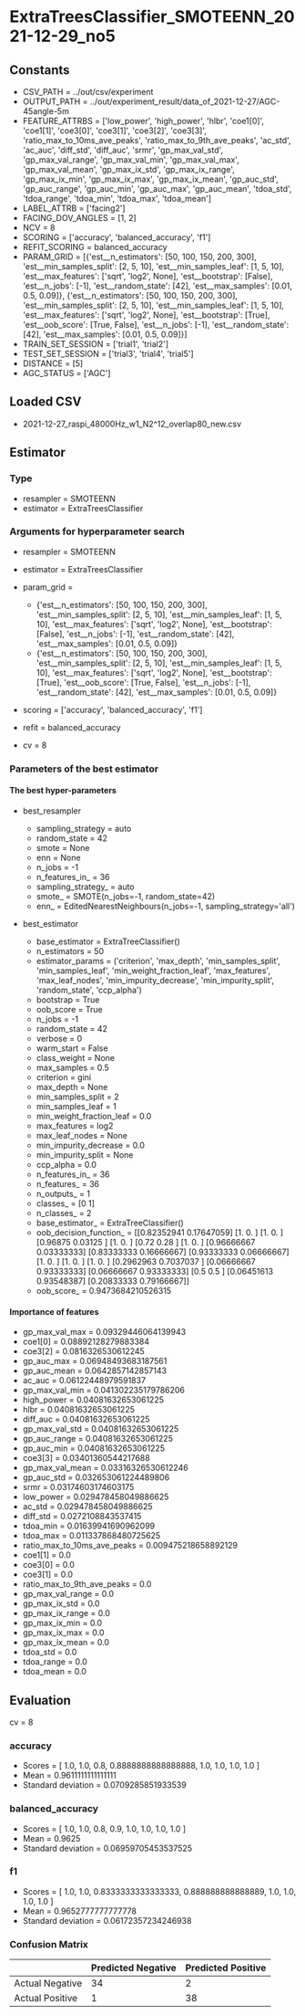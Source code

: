 # ExtraTreesClassifier_SMOTEENN_2021-12-29_no5
## Constants
- CSV_PATH = ../out/csv/experiment
- OUTPUT_PATH = ../out/experiment_result/data_of_2021-12-27/AGC-45angle-5m
- FEATURE_ATTRBS = ['low_power', 'high_power', 'hlbr', 'coe1[0]', 'coe1[1]', 'coe3[0]', 'coe3[1]', 'coe3[2]', 'coe3[3]', 'ratio_max_to_10ms_ave_peaks', 'ratio_max_to_9th_ave_peaks', 'ac_std', 'ac_auc', 'diff_std', 'diff_auc', 'srmr', 'gp_max_val_std', 'gp_max_val_range', 'gp_max_val_min', 'gp_max_val_max', 'gp_max_val_mean', 'gp_max_ix_std', 'gp_max_ix_range', 'gp_max_ix_min', 'gp_max_ix_max', 'gp_max_ix_mean', 'gp_auc_std', 'gp_auc_range', 'gp_auc_min', 'gp_auc_max', 'gp_auc_mean', 'tdoa_std', 'tdoa_range', 'tdoa_min', 'tdoa_max', 'tdoa_mean']
- LABEL_ATTRB = ['facing2']
- FACING_DOV_ANGLES = [1, 2]
- NCV = 8
- SCORING = ['accuracy', 'balanced_accuracy', 'f1']
- REFIT_SCORING = balanced_accuracy
- PARAM_GRID = [{'est__n_estimators': [50, 100, 150, 200, 300], 'est__min_samples_split': [2, 5, 10], 'est__min_samples_leaf': [1, 5, 10], 'est__max_features': ['sqrt', 'log2', None], 'est__bootstrap': [False], 'est__n_jobs': [-1], 'est__random_state': [42], 'est__max_samples': [0.01, 0.5, 0.09]}, {'est__n_estimators': [50, 100, 150, 200, 300], 'est__min_samples_split': [2, 5, 10], 'est__min_samples_leaf': [1, 5, 10], 'est__max_features': ['sqrt', 'log2', None], 'est__bootstrap': [True], 'est__oob_score': [True, False], 'est__n_jobs': [-1], 'est__random_state': [42], 'est__max_samples': [0.01, 0.5, 0.09]}]
- TRAIN_SET_SESSION = ['trial1', 'trial2']
- TEST_SET_SESSION = ['trial3', 'trial4', 'trial5']
- DISTANCE = [5]
- AGC_STATUS = ['AGC']

## Loaded CSV
- 2021-12-27_raspi_48000Hz_w1_N2^12_overlap80_new.csv

## Estimator
### Type
- resampler = SMOTEENN
- estimator = ExtraTreesClassifier

### Arguments for hyperparameter search
- resampler = SMOTEENN
- estimator = ExtraTreesClassifier
- param_grid = 
	- {'est__n_estimators': [50, 100, 150, 200, 300], 'est__min_samples_split': [2, 5, 10], 'est__min_samples_leaf': [1, 5, 10], 'est__max_features': ['sqrt', 'log2', None], 'est__bootstrap': [False], 'est__n_jobs': [-1], 'est__random_state': [42], 'est__max_samples': [0.01, 0.5, 0.09]}
	- {'est__n_estimators': [50, 100, 150, 200, 300], 'est__min_samples_split': [2, 5, 10], 'est__min_samples_leaf': [1, 5, 10], 'est__max_features': ['sqrt', 'log2', None], 'est__bootstrap': [True], 'est__oob_score': [True, False], 'est__n_jobs': [-1], 'est__random_state': [42], 'est__max_samples': [0.01, 0.5, 0.09]}

- scoring = ['accuracy', 'balanced_accuracy', 'f1']
- refit = balanced_accuracy
- cv = 8

### Parameters of the best estimator
#### The best hyper-parameters
- best_resampler
	- sampling_strategy = auto
	- random_state = 42
	- smote = None
	- enn = None
	- n_jobs = -1
	- n_features_in_ = 36
	- sampling_strategy_ = auto
	- smote_ = SMOTE(n_jobs=-1, random_state=42)
	- enn_ = EditedNearestNeighbours(n_jobs=-1, sampling_strategy='all')

- best_estimator
	- base_estimator = ExtraTreeClassifier()
	- n_estimators = 50
	- estimator_params = ('criterion', 'max_depth', 'min_samples_split', 'min_samples_leaf', 'min_weight_fraction_leaf', 'max_features', 'max_leaf_nodes', 'min_impurity_decrease', 'min_impurity_split', 'random_state', 'ccp_alpha')
	- bootstrap = True
	- oob_score = True
	- n_jobs = -1
	- random_state = 42
	- verbose = 0
	- warm_start = False
	- class_weight = None
	- max_samples = 0.5
	- criterion = gini
	- max_depth = None
	- min_samples_split = 2
	- min_samples_leaf = 1
	- min_weight_fraction_leaf = 0.0
	- max_features = log2
	- max_leaf_nodes = None
	- min_impurity_decrease = 0.0
	- min_impurity_split = None
	- ccp_alpha = 0.0
	- n_features_in_ = 36
	- n_features_ = 36
	- n_outputs_ = 1
	- classes_ = [0 1]
	- n_classes_ = 2
	- base_estimator_ = ExtraTreeClassifier()
	- oob_decision_function_ = [[0.82352941 0.17647059]
 [1.         0.        ]
 [1.         0.        ]
 [0.96875    0.03125   ]
 [1.         0.        ]
 [0.72       0.28      ]
 [1.         0.        ]
 [0.96666667 0.03333333]
 [0.83333333 0.16666667]
 [0.93333333 0.06666667]
 [1.         0.        ]
 [1.         0.        ]
 [1.         0.        ]
 [0.2962963  0.7037037 ]
 [0.06666667 0.93333333]
 [0.06666667 0.93333333]
 [0.5        0.5       ]
 [0.06451613 0.93548387]
 [0.20833333 0.79166667]]
	- oob_score_ = 0.9473684210526315

#### Importance of features
- gp_max_val_max = 0.09329446064139943
- coe1[0] = 0.08892128279883384
- coe3[2] = 0.0816326530612245
- gp_auc_max = 0.06948493683187561
- gp_auc_mean = 0.0642857142857143
- ac_auc = 0.06122448979591837
- gp_max_val_min = 0.041302235179786206
- high_power = 0.04081632653061225
- hlbr = 0.04081632653061225
- diff_auc = 0.04081632653061225
- gp_max_val_std = 0.04081632653061225
- gp_auc_range = 0.04081632653061225
- gp_auc_min = 0.04081632653061225
- coe3[3] = 0.03401360544217688
- gp_max_val_mean = 0.03316326530612246
- gp_auc_std = 0.032653061224489806
- srmr = 0.03174603174603175
- low_power = 0.029478458049886625
- ac_std = 0.029478458049886625
- diff_std = 0.0272108843537415
- tdoa_min = 0.01639941690962099
- tdoa_max = 0.011337868480725625
- ratio_max_to_10ms_ave_peaks = 0.009475218658892129
- coe1[1] = 0.0
- coe3[0] = 0.0
- coe3[1] = 0.0
- ratio_max_to_9th_ave_peaks = 0.0
- gp_max_val_range = 0.0
- gp_max_ix_std = 0.0
- gp_max_ix_range = 0.0
- gp_max_ix_min = 0.0
- gp_max_ix_max = 0.0
- gp_max_ix_mean = 0.0
- tdoa_std = 0.0
- tdoa_range = 0.0
- tdoa_mean = 0.0

## Evaluation
cv = 8
### accuracy
- Scores = [ 1.0, 1.0, 0.8, 0.8888888888888888, 1.0, 1.0, 1.0, 1.0 ]
- Mean = 0.9611111111111111
- Standard deviation = 0.0709285851933539

### balanced_accuracy
- Scores = [ 1.0, 1.0, 0.8, 0.9, 1.0, 1.0, 1.0, 1.0 ]
- Mean = 0.9625
- Standard deviation = 0.06959705453537525

### f1
- Scores = [ 1.0, 1.0, 0.8333333333333333, 0.888888888888889, 1.0, 1.0, 1.0, 1.0 ]
- Mean = 0.9652777777777778
- Standard deviation = 0.06172357234246938

### Confusion Matrix
|  | Predicted Negative | Predicted Positive |
| --- | --- | --- |
| Actual Negative | 34 | 2 |
| Actual Positive | 1 | 38 |

      